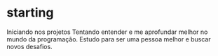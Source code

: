 # starting
Iniciando nos projetos
Tentando entender e me aprofundar melhor no mundo da programação.
Estudo para ser uma pessoa melhor e buscar novos desafios.

